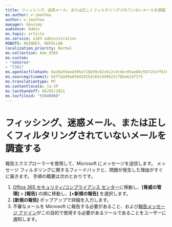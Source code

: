 ```yaml
---
title: フィッシング、迷惑メール、または正しくフィルタリングされていないメールを調査する
ms.author: v-jmathew
author: v-jmathew
manager: dansimp
audience: Admin
ms.topic: article
ms.service: o365-administration
ROBOTS: NOINDEX, NOFOLLOW
localization_priority: Normal
ms.collection: Adm_O365
ms.custom:
- "9000760"
- "7391"
ms.openlocfilehash: 6a20a59ae4395e718839c82c8c2cdcdec05ae80c59715e7f618e75b9d5428b64
ms.sourcegitcommit: b5f7da89a650d2915dc652449623c78be6247175
ms.translationtype: MT
ms.contentlocale: ja-JP
ms.lasthandoff: 08/05/2021
ms.locfileid: "53948960"
---
```

# <a name="investigate-phishing-spam-or-incorrectly-filtered-email"></a>フィッシング、迷惑メール、または正しくフィルタリングされていないメールを調査する

報告エクスプローラーを使用して、Microsoft にメッセージを送信します。 メッセージ フィルタリングに関するフィードバックと、問題が発生した理由がすぐに届きます。 手順の概要は次のとおりです。

1. [Office 365 セキュリティ/コンプライアンス センター](https://go.microsoft.com/fwlink/p/?linkid=2077143)に移動し、**[脅威の管理]** > **[報告]** の順に移動し、**[+新規の報告]** を選択します。
2. **[新規の報告]** ポップアップで詳細を入力します。
3. 不審なメールを Microsoft に報告する必要があること、および[報告メッセージ アドイン](https://go.microsoft.com/fwlink/?linkid=2092385)がこの目的で使用する必要があるツールであることをユーザーに通知します。
